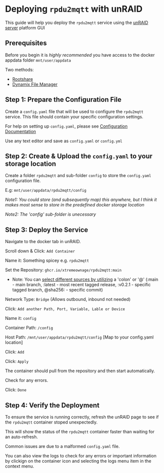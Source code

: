 # Deploying `rpdu2mqtt` with unRAID

This guide will help you deploy the `rpdu2mqtt` service using the [unRAID server](https://unraid.net/) platform GUI

## Prerequisites

Before you begin it is *highly recommended* you have access to the docker appdata folder `mnt/user/appdata`

Two methods:
 - [Rootshare](https://forums.unraid.net/topic/58053-video-guide-how-to-setup-a-root-share-in-unraid-1-share-to-rule-them-all/)
 - [Dynamix File Manager](https://forums.unraid.net/topic/120982-dynamix-file-manager/)

## Step 1: Prepare the Configuration File

Create a `config.yaml` file that will be used to configure the `rpdu2mqtt` service. This file should contain your specific configuration settings.

For help on setting up `config.yaml`, please see [Configuration Documentation](./../../docs/Configuration.md)

Use any text editor and save as `config.yaml` or `config.yml`

## Step 2: Create & Upload the `config.yaml` to your storage location

Create a folder `rpdu2mqtt` and sub-folder `config` to store the `config.yaml` configuration file.

E.g: `mnt/user/appdata/rpdu2mqtt/config`

*Note1: You could store (and subsequently map) this anywhere, but I think it makes most sense to store in the predefined docker storage location*

*Note2: The 'config' sub-folder is unecessary*

## Step 3: Deploy the Service

Navigate to the docker tab in unRAID.

Scroll down & Click: `Add Container`

Name it: Something spicey e.g. `rpdu2mqtt`

Set the Repository: `ghcr.io/xtremeownage/rpdu2mqtt:main`
 - Note: You can [select different sources by utilizing](https://docs.github.com/en/packages/working-with-a-github-packages-registry/working-with-the-container-registry#pulling-container-images) a 'colon' or '@' (:main - main branch, :latest - most recent tagged release, :v0.2.1 - specific tagged branch, @sha256: - specific commit)

Network Type: `Bridge` (Allows outbound, inbound not needed)

Click: `Add another Path, Port, Variable, Lable or Device`

Name it: `config`

Container Path: `/config`

Host Path: `/mnt/user/appdata/rpdu2mqtt/config` [Map to your config.yaml location]

Click: `Add`

Click: `Apply`

The container should pull from the repository and then start automatically.

Check for any errors.

Click: `Done`

## Step 4: Verify the Deployment

To ensure the service is running correctly, refresh the unRAID page to see if the `rpdu2mqtt` container stoped unexpectedly.

This will show the status of the `rpdu2mqtt` container faster than waiting for an auto-refresh.

Common issues are due to a malformed `config.yaml` file.

You can also view the logs to check for any errors or important information by clickign on the container icon and selecting the logs menu item in the context menu.
